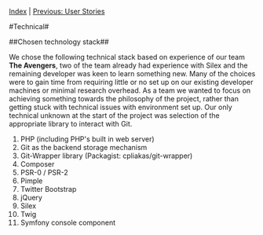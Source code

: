 [Index](../README.md) | [Previous: User Stories](UserStories.md)

#Technical#

##Chosen technology stack##

We chose the following technical stack based on experience of our team **The Avengers**, two of the team
already had experience with Silex and the remaining developer was keen to learn something new. Many of
the choices were to gain time from requiring little or no set up on our existing developer machines or
minimal research overhead. As a team we wanted to focus on achieving something towards the philosophy of
the project, rather than getting stuck with technical issues with environment set up. Our only technical
unknown at the start of the project was selection of the appropriate library to interact with Git.

1. PHP (including PHP's built in web server)
2. Git as the backend storage mechanism
3. Git-Wrapper library (Packagist: cpliakas/git-wrapper)
4. Composer
5. PSR-0 / PSR-2
6. Pimple
7. Twitter Bootstrap
8. jQuery
9. Silex
10. Twig
11. Symfony console component
